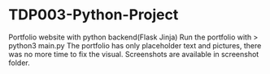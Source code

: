 # TDP003-Python-Project
Portfolio website with python backend(Flask Jinja)
Run the portfolio with > python3 main.py
The portfolio has only placeholder text and pictures, there was no more time to fix the visual.
Screenshots are available in screenshot folder.
